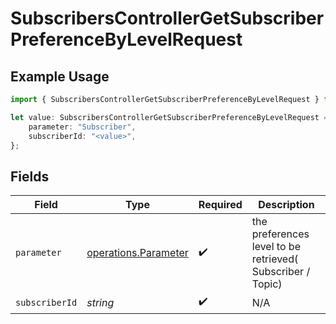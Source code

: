 # SubscribersControllerGetSubscriberPreferenceByLevelRequest

## Example Usage

```typescript
import { SubscribersControllerGetSubscriberPreferenceByLevelRequest } from "@novu/api/models/operations";

let value: SubscribersControllerGetSubscriberPreferenceByLevelRequest = {
    parameter: "Subscriber",
    subscriberId: "<value>",
};
```

## Fields

| Field                                                        | Type                                                         | Required                                                     | Description                                                  |
| ------------------------------------------------------------ | ------------------------------------------------------------ | ------------------------------------------------------------ | ------------------------------------------------------------ |
| `parameter`                                                  | [operations.Parameter](../../models/operations/parameter.md) | :heavy_check_mark:                                           | the preferences level to be retrieved( Subscriber / Topic)   |
| `subscriberId`                                               | *string*                                                     | :heavy_check_mark:                                           | N/A                                                          |